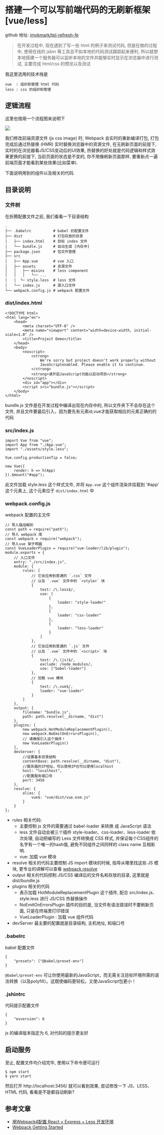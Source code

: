 # 搭建一个可以写前端代码的无刷新框架[vue/less]

github 地址: [imvkmark/tpl-refresh-fe](https://github.com/imvkmark/tpl-refresh-fe)

> 在开发过程中, 现在遇到了写一些 html 的例子来测试代码, 但是在做的过程中, 使用在线的 jsbin 等工具总不如本地的代码测试跟踪起来便利, 所以就想本地搭建一个服务器可以监听本地的文件并能够实时显示在浏览器中进行测试, 主要完成 html/css 的预览以及测试

我这里选用的技术栈是

```
vue  : 组织和管理 html 代码
less : css 的组织和管理
```

## 逻辑流程

这里也借用一个流程图来说明下

![](http://oss-qiniu.sour-lemon.com/2020-03/01-15830692398520.jpg)

我们修改前端资源文件 (js css image) 时, Webpack 会实时的重新编译打包, 打包完成后通过热替换 (HMR) 实时替换浏览器中的资源文件, 在无刷新页面的前提下, 实时的在浏览器看JS/CSS变动后的UI效果, 热替换的好处就是代码逻辑和样式效果更换的前提下, 当前页面的状态是不变的, 你不用像刷新页面那样, 要重新点一遍前端页面才能看到某些效果(比如菜单).

下面说明用到的组件以及相关的代码.

## 目录说明

### 文件树
在折腾配置文件之前, 我们看看一下目录结构
```
.
├── .babelrc          # babel 的配置文件
├── dist              # 打包存放的目录
│   ├── index.html    # 目标 index 文件
│   └── bundle.js     # 自动生成 [内存中]
├── package.json      # 包文件管理
├── src
│   ├── App.vue       # vue 入口
│   ├── assets        # 资源文件
│   │   ├── mixins    # less component
│   │   │   └── ...
│   │  └─ style.less  # less 文件
│   └── index.js      # 源入口文件
└── webpack.config.js # webpack 配置文件
```


### dist/index.html
```
<!DOCTYPE html>
<html lang="en">
    <head>
        <meta charset="UTF-8" />
        <meta name="viewport" content="width=device-width, initial-scale=1.0" />
        <title>Project Demo</title>
    </head>
    <body>
        <noscript>
            <strong>
                We're sorry but project doesn't work properly without
                JavaScriptenabled. Please enable it to continue.
            </strong>
            <strong>请开启JavaScript功能以启动项目</strong>
        </noscript>
        <div id="app"></div>
        <script src="bundle.js"></script>
    </body>
</html>
```

bundle.js 文件是在开发过程中编译出现在内存中的, 所以文件夹下不会存在这个文件, 并且文件要最后引入，因为要先有元素id,vue才能获取相应的元素正确的的代码



### src/index.js

```
import Vue from "vue";
import App from "./App.vue";
import "./assets/style.less";

Vue.config.productionTip = false;

new Vue({
    render: h => h(App)
}).$mount("#app");
```

此文件加载 style.less 这个样式文件, 并将 `App.vue` 这个组件渲染并挂载到 '#app' 这个元素上, 这个元素位于 `dist/index.html` 中 

### webpack.config.js

webpack 配置的主文件

```
// 导入路径解析
const path = require("path");
// 导入 webpack 库
const webpack = require("webpack");
// 导入vue 架子啊器
const VueLoaderPlugin = require("vue-loader/lib/plugin");
module.exports = {
    // 入口文件
    entry: "./src/index.js",
    module: {
        rules: [
            // 它会应用到普通的 `.css` 文件
            // 以及 `.vue` 文件中的 `<style>` 块
            {
                test: /\.less$/,
                use: [
                    {
                        loader: "style-loader"
                    },
                    {
                        loader: "css-loader"
                    },
                    {
                        loader: "less-loader"
                    }
                ]
            },
            // 它会应用到普通的 `.js` 文件
            // 以及 `.vue` 文件中的 `<script>` 块
            {
                test: /\.(js)$/,
                exclude: /node_modules/,
                use: ["babel-loader"]
            },
            // 加载 vue 模块
            {
                test: /\.vue$/,
                loader: "vue-loader"
            }
        ]
    },
    output: {
        filename: "bundle.js",
        path: path.resolve(__dirname, "dist")
    },
    plugins: [
        new webpack.HotModuleReplacementPlugin(),
        new webpack.NoEmitOnErrorsPlugin(),
        // 请确保引入这个插件！
        new VueLoaderPlugin()
    ],
    devServer: {
        //设置基本目录结构
        contentBase: path.resolve(__dirname, "dist"),
        //服务器的IP地址，可以使用IP也可以使用localhost
        host: "localhost",
        //配置服务端口号
        port: 3456
    },
    resolve: {
        alias: {
            vue$: "vue/dist/vue.esm.js"
        }
    }
};
```

- rules 相关代码: 
    - 主要控制 js 文件的需要通过 babel-loader 来转换 成 JavaScript 语法
    - less 文件自动会被三个插件 style-loader、css-loader、less-loader 依次处理, 自动把编写的 Less 文件转换成 CSS 样式, 并保证每个CSS组件的名字有一个唯一的hash值, 避免不同组件之间同样的 class name 互相影响.
    - vue: 加载 vue 模块
- resolve 相关的代码主要控制 JS import 模块的时候, 指导从哪里找这些 JS 模块, 更专业的讲解可以查看 [webpack resolve](https://webpack.docschina.org/configuration/resolve/)
- output 相关的代码控制 JS/CSS 编译后的文件名和存放的目录, 这里就是 dist/bundle.js
- plugins 相关的代码
    - 表示加载 HotModuleReplacementPlugin 这个插件, 配合 src/index.js、style.less 进行 JS/CSS 热替换操作
    - NoEmitOnErrorsPlugin 插件的目的是, 当文件有语法错误时不要刷新页面, 只是在终端里打印错误
    - VueLoaderPlugin : 加载 vue 组件代码
- devServer 最主要的配置就是目录结构, 主机地址, 和端口号

### .babelrc

babel 配置文件

```
{
    "presets": ["@babel/preset-env"]
}
```

`@babel/preset-env` 可让你使用最新的JavaScript，而无需关注目标环境所需的语法转换（以及polyfill）。这既使编码更轻松，又使JavaScript包更小！

### .jshintrc

代码提示配置文件

```
{
    "esversion": 6
}
```

js 的编译版本指定为 6, 对代码的提示更友好

## 启动服务

至止, 配置文件均介绍完毕, 使用以下命令便可运行

```
$ npm start
$ yarn start
```

然后打开 http://localhost:3456/ 就可以看到效果, 尝试修改一下 JS、LESS、HTML 代码, 看看是不是都自动刷新?

## 参考文章
- [用Webpack4配置 React + Express + Less 开发环境](https://manateelazycat.github.io/web/2018/12/09/webpack-and-react.html)
- [Webpack Getting Started](https://webpack.js.org/guides/getting-started/)
